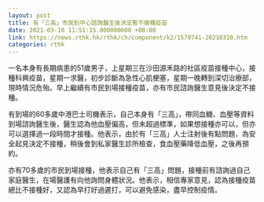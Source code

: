 ```yaml
---
layout: post
title: 有「三高」市民到中心諮詢醫生後決定暫不接種疫苗
date: 2021-03-10 11:51:15.000000000 +08:00
link: https://news.rthk.hk/rthk/ch/component/k2/1579741-20210310.htm
categories: rthk
---
```


一名本身有長期病患的51歲男子，上星期三在沙田源禾路的社區疫苗接種中心，接種科興疫苗，星期一求醫，初步診斷為急性心肌梗塞，星期一晚轉到深切治療部，現時情況危殆。早上繼續有市民到場接種疫苗，亦有市民諮詢醫生意見後決定不接種。

有到場的60多歲中港巴士司機表示，自己本身有「三高」，帶同血糖、血壓等資料到場諮詢醫生後，醫生認為他血壓偏高，但未超過標準，如果想接種亦可以，但亦可以選擇過一段時間才接種。他表示，由於有「三高」人士注射後有點問題，為安全起見決定不接種，稍後會到私家醫生診所檢查，食血壓藥降低血壓，之後再預約。 

亦有70多歲的市民到場接種，他表示自己有「三高」問題，接種前有諮詢過自己家庭醫生，在場醫護有向他詢問身體狀況。他表示，相信專家意見，認為接種疫苗總比不接種好，又認為早打好過遲打，可以避免感染，盡早控制疫情。
